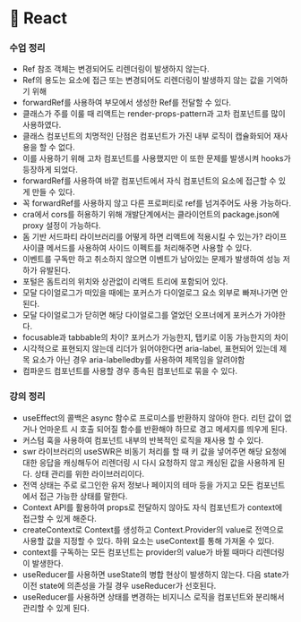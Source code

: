 # 📖 React

### 수업 정리

- Ref 참조 객체는 변경되어도 리렌더링이 발생하지 않는다.
- Ref의 용도는 요소에 접근 또는 변경되어도 리렌더링이 발생하지 않는 값을 기억하기 위해
- forwardRef를 사용하여 부모에서 생성한 Ref를 전달할 수 있다.
- 클래스가 주를 이룰 때 리액트는 render-props-pattern과 고차 컴포넌트를 많이 사용하였다.
- 클래스 컴포넌트의 치명적인 단점은 컴포넌트가 가진 내부 로직이 캡슐화되어 재사용을 할 수 없다.
- 이를 사용하기 위해 고차 컴포넌트를 사용했지만 이 또한 문제를 발생시켜 hooks가 등장하게 되었다.
- forwardRef를 사용하여 바깥 컴포넌트에서 자식 컴포넌트의 요소에 접근할 수 있게 만들 수 있다.
- 꼭 forwardRef를 사용하지 않고 다른 프로퍼티로 ref를 넘겨주어도 사용 가능하다.
- cra에서 cors를 허용하기 위해 개발단계에서는 클라이언트의 package.json에 proxy 설정이 가능하다.
- 돔 기반 서드파티 라이브러리를 어떻게 하면 리액트에 적용시킬 수 있는가? 라이프 사이클 메서드를 사용하여 사이드 이펙트를 처리해주면 사용할 수 있다.
- 이벤트를 구독만 하고 취소하지 않으면 이벤트가 남아있는 문제가 발생하여 성능 저하가 유발된다.
- 포털은 돔트리의 위치와 상관없이 리액트 트리에 포함되어 있다.
- 모달 다이얼로그가 떠있을 때에는 포커스가 다이얼로그 요소 외부로 빠져나가면 안된다.
- 모달 다이얼로그가 닫히면 해당 다이얼로그를 열었던 오프너에게 포커스가 가야한다.
- focusable과 tabbable의 차이? 포커스가 가능한지, 탭키로 이동 가능한지의 차이
- 시각적으로 표현되지 않는데 리더가 읽어야한다면 aria-label, 표현되어 있는데 제목 요소가 아닌 경우 aria-labelledby를 사용하여 제목임을 알려야함
- 컴파운드 컴포넌트를 사용할 경우 종속된 컴포넌트로 묶을 수 있다.

### 강의 정리

- useEffect의 콜백은 async 함수로 프로미스를 반환하지 않아야 한다. 리턴 값이 없거나 언마운트 시 호출 되어질 함수를 반환해야 하므로 경고 메세지를 띄우게 된다.
- 커스텀 훅을 사용하여 컴포넌트 내부의 반복적인 로직을 재사용 할 수 있다.
- swr 라이브러리의 useSWR은 비동기 처리를 할 때 키 값을 넣어주면 해당 요청에 대한 응답을 캐싱해두어 리렌더링 시 다시 요청하지 않고 캐싱된 값을 사용하게 된다. 상태 관리를 위한 라이브러리이다.
- 전역 상태는 주로 로그인한 유저 정보나 페이지의 테마 등을 가지고 모든 컴포넌트에서 접근 가능한 상태를 말한다.
- Context API를 활용하여 props로 전달하지 않아도 자식 컴포넌트가 context에 접근할 수 있게 해준다.
- createContext로 Context를 생성하고 Context.Provider의 value로 전역으로 사용할 값을 지정할 수 있다. 하위 요소는 useContext를 통해 가져올 수 있다.
- context를 구독하는 모든 컴포넌트는 provider의 value가 바뀔 때마다 리렌더링이 발생한다.
- useReducer를 사용하면 useState의 병합 현상이 발생하지 않는다. 다음 state가 이전 state에 의존성을 가질 경우 useReducer가 선호된다.
- useReducer를 사용하면 상태를 변경하는 비지니스 로직을 컴포넌트와 분리해서 관리할 수 있게 된다.
